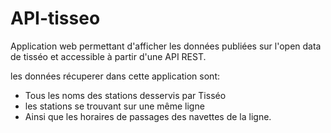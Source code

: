 # API-tisseo

<p>Application web permettant d'afficher les données publiées sur l'open data
de tisséo et accessible à partir d'une API REST.</p>

<p>les données récuperer dans cette application sont:</p>
<ul>
    <li>Tous les noms des stations desservis par Tisséo</li>
    <li>les stations se trouvant sur une même ligne</li>
    <li>Ainsi que les horaires de passages des navettes de la ligne.</li>
</ul>